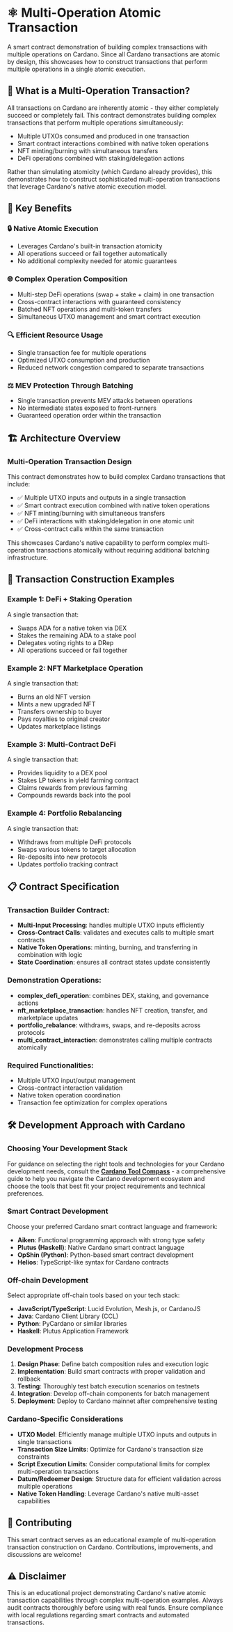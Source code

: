# ⚛️ Multi-Operation Atomic Transaction

A smart contract demonstration of building complex transactions with multiple operations on Cardano. Since all Cardano transactions are atomic by design, this showcases how to construct transactions that perform multiple operations in a single atomic execution.

## 🌟 What is a Multi-Operation Transaction?

All transactions on Cardano are inherently atomic - they either completely succeed or completely fail. This contract demonstrates building complex transactions that perform multiple operations simultaneously:

- Multiple UTXOs consumed and produced in one transaction
- Smart contract interactions combined with native token operations
- NFT minting/burning with simultaneous transfers
- DeFi operations combined with staking/delegation actions

Rather than simulating atomicity (which Cardano already provides), this demonstrates how to construct sophisticated multi-operation transactions that leverage Cardano's native atomic execution model.

## 💎 Key Benefits

### 🔒 **Native Atomic Execution**
- Leverages Cardano's built-in transaction atomicity
- All operations succeed or fail together automatically
- No additional complexity needed for atomic guarantees

### 🌐 **Complex Operation Composition**
- Multi-step DeFi operations (swap + stake + claim) in one transaction
- Cross-contract interactions with guaranteed consistency
- Batched NFT operations and multi-token transfers
- Simultaneous UTXO management and smart contract execution

### 🔍 **Efficient Resource Usage**
- Single transaction fee for multiple operations
- Optimized UTXO consumption and production
- Reduced network congestion compared to separate transactions

### ⚖️ **MEV Protection Through Batching**
- Single transaction prevents MEV attacks between operations
- No intermediate states exposed to front-runners
- Guaranteed operation order within the transaction

## 🏗️ Architecture Overview

### Multi-Operation Transaction Design

This contract demonstrates how to build complex Cardano transactions that include:

- ✅ Multiple UTXO inputs and outputs in a single transaction
- ✅ Smart contract execution combined with native token operations
- ✅ NFT minting/burning with simultaneous transfers
- ✅ DeFi interactions with staking/delegation in one atomic unit
- ✅ Cross-contract calls within the same transaction

This showcases Cardano's native capability to perform complex multi-operation transactions atomically without requiring additional batching infrastructure.

## 🔄 Transaction Construction Examples

### Example 1: DeFi + Staking Operation
A single transaction that:
- Swaps ADA for a native token via DEX
- Stakes the remaining ADA to a stake pool
- Delegates voting rights to a DRep
- All operations succeed or fail together

### Example 2: NFT Marketplace Operation
A single transaction that:
- Burns an old NFT version
- Mints a new upgraded NFT
- Transfers ownership to buyer
- Pays royalties to original creator
- Updates marketplace listings

### Example 3: Multi-Contract DeFi
A single transaction that:
- Provides liquidity to a DEX pool
- Stakes LP tokens in yield farming contract
- Claims rewards from previous farming
- Compounds rewards back into the pool

### Example 4: Portfolio Rebalancing
A single transaction that:
- Withdraws from multiple DeFi protocols
- Swaps various tokens to target allocation
- Re-deposits into new protocols
- Updates portfolio tracking contract

## 📋 Contract Specification

### Transaction Builder Contract:
- **Multi-Input Processing**: handles multiple UTXO inputs efficiently
- **Cross-Contract Calls**: validates and executes calls to multiple smart contracts
- **Native Token Operations**: minting, burning, and transferring in combination with logic
- **State Coordination**: ensures all contract states update consistently

### Demonstration Operations:
- **complex_defi_operation**: combines DEX, staking, and governance actions
- **nft_marketplace_transaction**: handles NFT creation, transfer, and marketplace updates
- **portfolio_rebalance**: withdraws, swaps, and re-deposits across protocols
- **multi_contract_interaction**: demonstrates calling multiple contracts atomically

### Required Functionalities:
- Multiple UTXO input/output management
- Cross-contract interaction validation
- Native token operation coordination
- Transaction fee optimization for complex operations

## 🛠️ Development Approach with Cardano

### Choosing Your Development Stack

For guidance on selecting the right tools and technologies for your Cardano development needs, consult the **[Cardano Tool Compass](https://github.com/cardano-foundation/cardano-tool-compass)** - a comprehensive guide to help you navigate the Cardano development ecosystem and choose the tools that best fit your project requirements and technical preferences.

### Smart Contract Development
Choose your preferred Cardano smart contract language and framework:
- **Aiken**: Functional programming approach with strong type safety
- **Plutus (Haskell)**: Native Cardano smart contract language
- **OpShin (Python)**: Python-based smart contract development
- **Helios**: TypeScript-like syntax for Cardano contracts

### Off-chain Development
Select appropriate off-chain tools based on your tech stack:
- **JavaScript/TypeScript**: Lucid Evolution, Mesh.js, or CardanoJS
- **Java**: Cardano Client Library (CCL)
- **Python**: PyCardano or similar libraries
- **Haskell**: Plutus Application Framework

### Development Process
1. **Design Phase**: Define batch composition rules and execution logic
2. **Implementation**: Build smart contracts with proper validation and rollback
3. **Testing**: Thoroughly test batch execution scenarios on testnets
4. **Integration**: Develop off-chain components for batch management
5. **Deployment**: Deploy to Cardano mainnet after comprehensive testing

### Cardano-Specific Considerations
- **UTXO Model**: Efficiently manage multiple UTXO inputs and outputs in single transactions
- **Transaction Size Limits**: Optimize for Cardano's transaction size constraints
- **Script Execution Limits**: Consider computational limits for complex multi-operation transactions
- **Datum/Redeemer Design**: Structure data for efficient validation across multiple operations
- **Native Token Handling**: Leverage Cardano's native multi-asset capabilities

## 🤝 Contributing

This smart contract serves as an educational example of multi-operation transaction construction on Cardano. Contributions, improvements, and discussions are welcome!

## ⚠️ Disclaimer

This is an educational project demonstrating Cardano's native atomic transaction capabilities through complex multi-operation examples. Always audit contracts thoroughly before using with real funds. Ensure compliance with local regulations regarding smart contracts and automated transactions.